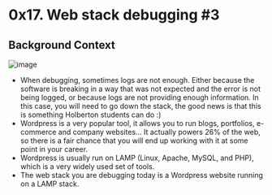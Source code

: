 # 0x17. Web stack debugging #3
## Background Context
![image](https://github.com/jed212/alx-system_engineering-devops/assets/114908979/da4c9ff4-3723-49ca-b532-cc2817739ae3)

* When debugging, sometimes logs are not enough. Either because the software is breaking in a way that was not expected and the error is not being logged, or because logs are not providing enough information. In this case, you will need to go down the stack, the good news is that this is something Holberton students can do :)
* Wordpress is a very popular tool, it allows you to run blogs, portfolios, e-commerce and company websites… It actually powers 26% of the web, so there is a fair chance that you will end up working with it at some point in your career.
* Wordpress is usually run on LAMP (Linux, Apache, MySQL, and PHP), which is a very widely used set of tools.
* The web stack you are debugging today is a Wordpress website running on a LAMP stack.
